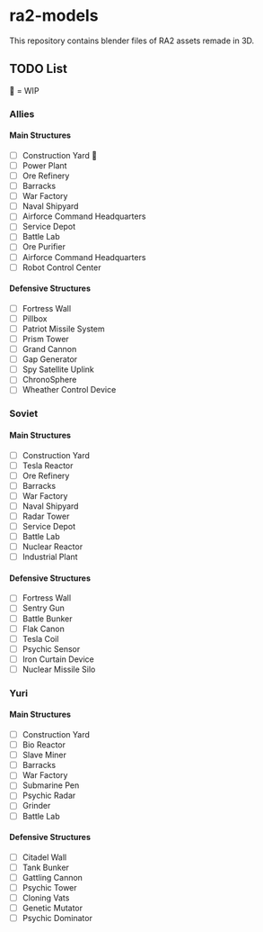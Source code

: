 # ra2-models
This repository contains blender files of RA2 assets remade in 3D.

## TODO List

🚧 = WIP

### Allies

#### Main Structures

- [ ] Construction Yard 🚧
- [ ] Power Plant
- [ ] Ore Refinery
- [ ] Barracks
- [ ] War Factory
- [ ] Naval Shipyard
- [ ] Airforce Command Headquarters
- [ ] Service Depot
- [ ] Battle Lab
- [ ] Ore Purifier
- [ ] Airforce Command Headquarters
- [ ] Robot Control Center

#### Defensive Structures

- [ ] Fortress Wall
- [ ] Pillbox
- [ ] Patriot Missile System
- [ ] Prism Tower
- [ ] Grand Cannon
- [ ] Gap Generator
- [ ] Spy Satellite Uplink
- [ ] ChronoSphere
- [ ] Wheather Control Device

### Soviet

#### Main Structures

- [ ] Construction Yard
- [ ] Tesla Reactor
- [ ] Ore Refinery
- [ ] Barracks
- [ ] War Factory
- [ ] Naval Shipyard
- [ ] Radar Tower
- [ ] Service Depot
- [ ] Battle Lab
- [ ] Nuclear Reactor
- [ ] Industrial Plant

#### Defensive Structures

- [ ] Fortress Wall
- [ ] Sentry Gun
- [ ] Battle Bunker
- [ ] Flak Canon
- [ ] Tesla Coil
- [ ] Psychic Sensor
- [ ] Iron Curtain Device
- [ ] Nuclear Missile Silo

### Yuri

#### Main Structures

- [ ] Construction Yard
- [ ] Bio Reactor
- [ ] Slave Miner
- [ ] Barracks
- [ ] War Factory
- [ ] Submarine Pen
- [ ] Psychic Radar
- [ ] Grinder
- [ ] Battle Lab

#### Defensive Structures

- [ ] Citadel Wall
- [ ] Tank Bunker
- [ ] Gattling Cannon
- [ ] Psychic Tower
- [ ] Cloning Vats
- [ ] Genetic Mutator
- [ ] Psychic Dominator
